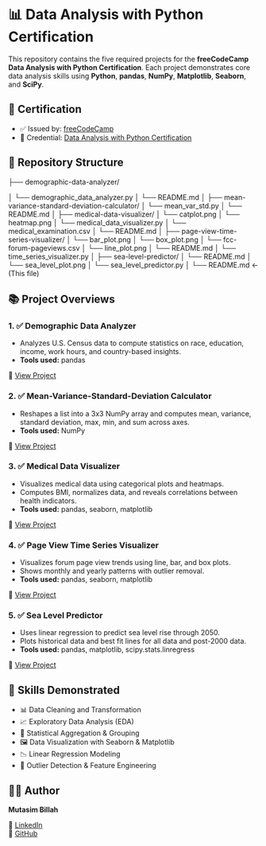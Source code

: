 # 📊 Data Analysis with Python Certification

This repository contains the five required projects for the **freeCodeCamp Data Analysis with Python Certification**. Each project demonstrates core data analysis skills using **Python**, **pandas**, **NumPy**, **Matplotlib**, **Seaborn**, and **SciPy**.

## 🏅 Certification

- ✅ Issued by: [freeCodeCamp](https://www.freecodecamp.org/)
- 📜 Credential: [Data Analysis with Python Certification](https://www.freecodecamp.org/certification/mmbillah804/data-analysis-with-python-v7)

## 📁 Repository Structure

├── demographic-data-analyzer/

│ └── demographic_data_analyzer.py
│ └── README.md
│
├── mean-variance-standard-deviation-calculator/
│ └── mean_var_std.py
│ └── README.md
│
├── medical-data-visualizer/
│ └── catplot.png
│ └── heatmap.png
│ └── medical_data_visualizer.py
│ └── medical_examination.csv
│ └── README.md
│
├── page-view-time-series-visualizer/
│ └── bar_plot.png
│ └── box_plot.png
│ └── fcc-forum-pageviews.csv
│ └── line_plot.png
│ └── README.md
│ └── time_series_visualizer.py
│
├── sea-level-predictor/
│ └── README.md
│ └── sea_level_plot.png
│ └── sea_level_predictor.py
│
└── README.md ← (This file)

## 📚 Project Overviews

### 1. ✅ Demographic Data Analyzer
- Analyzes U.S. Census data to compute statistics on race, education, income, work hours, and country-based insights.
- **Tools used:** pandas

🔗 [View Project](./demographic-data-analyzer)


### 2. ✅ Mean-Variance-Standard-Deviation Calculator
- Reshapes a list into a 3x3 NumPy array and computes mean, variance, standard deviation, max, min, and sum across axes.
- **Tools used:** NumPy

🔗 [View Project](./mean-variance-standard-deviation-calculator)



### 3. ✅ Medical Data Visualizer
- Visualizes medical data using categorical plots and heatmaps.
- Computes BMI, normalizes data, and reveals correlations between health indicators.
- **Tools used:** pandas, seaborn, matplotlib

🔗 [View Project](./medical-data-visualizer)


### 4. ✅ Page View Time Series Visualizer
- Visualizes forum page view trends using line, bar, and box plots.
- Shows monthly and yearly patterns with outlier removal.
- **Tools used:** pandas, seaborn, matplotlib

🔗 [View Project](./page-view-time-series-visualizer)


### 5. ✅ Sea Level Predictor
- Uses linear regression to predict sea level rise through 2050.
- Plots historical data and best fit lines for all data and post-2000 data.
- **Tools used:** pandas, matplotlib, scipy.stats.linregress

🔗 [View Project](./sea-level-predictor)


## 🧠 Skills Demonstrated

- 📊 Data Cleaning and Transformation
- 📈 Exploratory Data Analysis (EDA)
- 🧮 Statistical Aggregation & Grouping
- 🖼️ Data Visualization with Seaborn & Matplotlib
- 📉 Linear Regression Modeling
- 🧹 Outlier Detection & Feature Engineering


## 👨‍💻 Author

**Mutasim Billah**  

🔗 [LinkedIn](https://www.linkedin.com/mmbillah804)  
🔗 [GitHub](https://github.com/mmbillah804)
